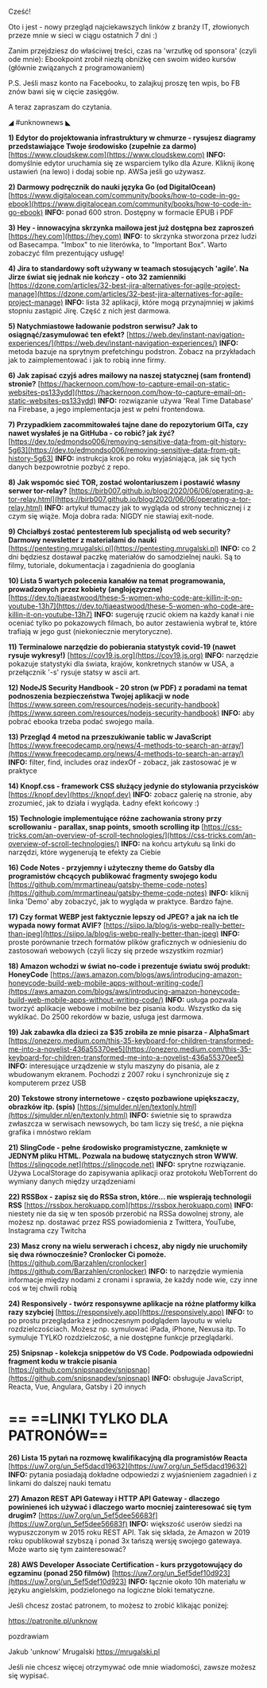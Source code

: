 Cześć!

Oto i jest - nowy przegląd najciekawszych linków z branży IT, złowionych przeze mnie w sieci w ciągu ostatnich 7 dni :)

Zanim przejdziesz do właściwej treści, czas na 'wrzutkę od sponsora' (czyli ode mnie):
Ebookpoint zrobił niezłą obniżkę cen swoim wideo kursów (głównie związanych z programowaniem)
 

P.S. Jeśli masz konto na Facebooku, to zalajkuj proszę ten wpis, bo FB znów bawi się w cięcie zasięgów.

 

A teraz zapraszam do czytania.

 

◢ #unknownews ◣

**1) Edytor do projektowania infrastruktury w chmurze - rysujesz diagramy przedstawiające Twoje środowisko (zupełnie za darmo)**
[https://www.cloudskew.com](https://www.cloudskew.com)
**INFO:** domyślnie edytor uruchamia się ze wsparciem tylko dla Azure. Kliknij ikonę ustawień (na lewo) i dodaj sobie np. AWSa jeśli go używasz.


**2) Darmowy podręcznik do nauki języka Go (od DigitalOcean)**
[https://www.digitalocean.com/community/books/how-to-code-in-go-ebook](https://www.digitalocean.com/community/books/how-to-code-in-go-ebook)
**INFO:** ponad 600 stron. Dostępny w formacie EPUB i PDF


**3) Hey - innowacyjna skrzynka mailowa jest już dostępna bez zaproszeń**
[https://hey.com](https://hey.com)
**INFO:** to skrzynka stworzona przez ludzi od Basecampa. "Imbox" to nie literówka, to "Important Box". Warto zobaczyć film prezentujący usługę!


**4) Jira to standardowy soft używany w teamach stosujących 'agile'. Na Jirze świat się jednak nie kończy - oto 32 zamienniki**
[https://dzone.com/articles/32-best-jira-alternatives-for-agile-project-manage](https://dzone.com/articles/32-best-jira-alternatives-for-agile-project-manage)
**INFO:** lista 32 aplikacji, które mogą przynajmniej w jakimś stopniu zastąpić Jirę. Część z nich jest darmowa.


**5) Natychmiastowe ładowanie podstron serwisu? Jak to osiągnąć/zasymulować ten efekt?**
[https://web.dev/instant-navigation-experiences/](https://web.dev/instant-navigation-experiences/)
**INFO:** metoda bazuje na sprytnym prefetchingu podstron. Zobacz na przykładach jak to zaimplementować i jak to robią inne firmy.


**6) Jak zapisać czyjś adres mailowy na naszej statycznej (sam frontend) stronie?**
[https://hackernoon.com/how-to-capture-email-on-static-websites-ps133ydd](https://hackernoon.com/how-to-capture-email-on-static-websites-ps133ydd)
**INFO:** rozwiązanie używa 'Real Time Database' na Firebase, a jego implementacja jest w pełni frontendowa.


**7) Przypadkiem zacommitowałeś tajne dane do repozytorium GITa, czy nawet wysłałeś je na GitHuba - co robić? jak żyć?**
[https://dev.to/edmondso006/removing-sensitive-data-from-git-history-5g63](https://dev.to/edmondso006/removing-sensitive-data-from-git-history-5g63)
**INFO:** instrukcja krok po roku wyjaśniająca, jak się tych danych bezpowrotnie pozbyć z repo.


**8) Jak wspomóc sieć TOR, zostać wolontariuszem i postawić własny serwer tor-relay?**
[https://birb007.github.io/blog/2020/06/06/operating-a-tor-relay.html](https://birb007.github.io/blog/2020/06/06/operating-a-tor-relay.html)
**INFO:** artykuł tłumaczy jak to wygląda od strony technicznej i z czym się wiąże. Moja dobra rada: NIGDY nie stawiaj exit-node.


**9) Chciałbyś zostać pentesterem lub specjalistą od web security? Darmowy newsletter z materiałami do nauki**
[https://pentesting.mrugalski.pl](https://pentesting.mrugalski.pl)
**INFO:** co 2 dni będziesz dostawał paczkę materiałów do samodzielnej nauki. Są to filmy, tutoriale, dokumentacja i zagadnienia do googlania


**10) Lista 5 wartych polecenia kanałów na temat programowania, prowadzonych przez kobiety (anglojęzyczne)**
[https://dev.to/tiaeastwood/these-5-women-who-code-are-killin-it-on-youtube-13h7](https://dev.to/tiaeastwood/these-5-women-who-code-are-killin-it-on-youtube-13h7)
**INFO:** sugeruję rzucić okiem na każdy kanał i nie oceniać tylko po pokazowych filmach, bo autor zestawienia wybrał te, które trafiają w jego gust (niekoniecznie merytoryczne).


**11) Terminalowe narzędzie do pobierania statystyk covid-19 (nawet rysuje wykresy!)**
[https://cov19.js.org](https://cov19.js.org)
**INFO:** narzędzie pokazuje statystyki dla świata, krajów, konkretnych stanów w USA, a przełącznik '-s' rysuje statsy w ascii art.


**12) NodeJS Security Handbook - 20 stron (w PDF) z poradami na temat podnoszenia bezpieczeństwa Twojej aplikacji w node**
[https://www.sqreen.com/resources/nodejs-security-handbook](https://www.sqreen.com/resources/nodejs-security-handbook)
**INFO:** aby pobrać ebooka trzeba podać swojego maila.


**13) Przegląd 4 metod na przeszukiwanie tablic w JavaScript**
[https://www.freecodecamp.org/news/4-methods-to-search-an-array/](https://www.freecodecamp.org/news/4-methods-to-search-an-array/)
**INFO:** filter, find, includes oraz indexOf - zobacz, jak zastosować je w praktyce


**14) Knopf.css - framework CSS służący jedynie do stylowania przycisków**
[https://knopf.dev](https://knopf.dev)
**INFO:** zobacz galerię na stronie, aby zrozumieć, jak to działa i wygląda. Ładny efekt końcowy :)


**15) Technologie implementujące różne zachowania strony przy scrollowaniu - parallax, snap points, smooth scrolling itp**
[https://css-tricks.com/an-overview-of-scroll-technologies/](https://css-tricks.com/an-overview-of-scroll-technologies/)
**INFO:** na końcu artykułu są linki do narzędzi, które wygenerują te efekty za Ciebie


**16) Code Notes - przyjemny i użyteczny theme do Gatsby dla programistów chcących publikować fragmenty swojego kodu**
[https://github.com/mrmartineau/gatsby-theme-code-notes](https://github.com/mrmartineau/gatsby-theme-code-notes)
**INFO:** kliknij linka 'Demo' aby zobaczyć, jak to wygląda w praktyce. Bardzo fajne.


**17) Czy format WEBP jest faktycznie lepszy od JPEG? a jak na ich tle wypada nowy format AVIF?**
[https://siipo.la/blog/is-webp-really-better-than-jpeg](https://siipo.la/blog/is-webp-really-better-than-jpeg)
**INFO:** proste porównanie trzech formatów plików graficznych w odniesieniu do zastosowań webowych (czyli liczy się przede wszystkim rozmiar)


**18) Amazon wchodzi w świat no-code i prezentuje światu swój produkt: HoneyCode**
[https://aws.amazon.com/blogs/aws/introducing-amazon-honeycode-build-web-mobile-apps-without-writing-code/](https://aws.amazon.com/blogs/aws/introducing-amazon-honeycode-build-web-mobile-apps-without-writing-code/)
**INFO:** usługa pozwala tworzyć aplikacje webowe i mobilne bez pisania kodu. Wszystko da się wyklikać. Do 2500 rekordów w bazie, usługa jest darmowa.


**19) Jak zabawka dla dzieci za $35 zrobiła ze mnie pisarza - AlphaSmart**
[https://onezero.medium.com/this-35-keyboard-for-children-transformed-me-into-a-novelist-436a55370ee5](https://onezero.medium.com/this-35-keyboard-for-children-transformed-me-into-a-novelist-436a55370ee5)
**INFO:** interesujące urządzenie w stylu maszyny do pisania, ale z wbudowanym ekranem. Pochodzi z 2007 roku i synchronizuje się z komputerem przez USB


**20) Tekstowe strony internetowe - często pozbawione upiększaczy, obrazków itp. (spis)**
[https://sjmulder.nl/en/textonly.html](https://sjmulder.nl/en/textonly.html)
**INFO:** świetnie się to sprawdza zwłaszcza w serwisach newsowych, bo tam liczy się treść, a nie piękna grafika i mnóstwo reklam


**21) SlingCode - pełne środowisko programistyczne, zamknięte w JEDNYM pliku HTML. Pozwala na budowę statycznych stron WWW.**
[https://slingcode.net](https://slingcode.net)
**INFO:** sprytne rozwiązanie. Używa LocalStorage do zapisywania aplikacji oraz protokołu WebTorrent do wymiany danych między urządzeniami


**22) RSSBox - zapisz się do RSSa stron, które... nie wspierają technologii RSS**
[https://rssbox.herokuapp.com](https://rssbox.herokuapp.com)
**INFO:** niestety nie da się w ten sposób przerobić na RSSa dowolnej strony, ale możesz np. dostawać przez RSS powiadomienia z Twittera, YouTube, Instagrama czy Twitcha


**23) Masz crony na wielu serwerach i chcesz, aby nigdy nie uruchomiły się dwa równocześnie? Cronlocker Ci pomoże.**
[https://github.com/Barzahlen/cronlocker](https://github.com/Barzahlen/cronlocker)
**INFO:** to narzędzie wymienia informacje między nodami z cronami i sprawia, że każdy node wie, czy inne coś w tej chwili robią


**24) Responsively - twórz responsywne aplikacje na różne platformy kilka razy szybciej**
[https://responsively.app](https://responsively.app)
**INFO:** to po prostu przeglądarka z jednoczesnym podglądem layoutu w wielu rozdzielczościach. Możesz np. symulować iPada, iPhone, Nexusa itp. To symuluje TYLKO rozdzielczość, a nie dostępne funkcje przeglądarki.


**25) Snipsnap - kolekcja snippetów do VS Code. Podpowiada odpowiedni fragment kodu w trakcie pisania**
[https://github.com/snipsnapdev/snipsnap](https://github.com/snipsnapdev/snipsnap)
**INFO:** obsługuje JavaScript, Reacta, Vue, Angulara, Gatsby i 20 innych


== **==LINKI TYLKO DLA PATRONÓW==**
 ==

**26) Lista 15 pytań na rozmowę kwalifikacyjną dla programistów Reacta**
[https://uw7.org/un_5ef5dacd19632](https://uw7.org/un_5ef5dacd19632)
**INFO:** pytania posiadają dokładne odpowiedzi z wyjaśnieniem zagadnień i z linkami do dalszej nauki tematu


**27) Amazon REST API Gateway i HTTP API Gateway - dlaczego powinieneś ich używać i dlaczego warto mocniej zainteresować się tym drugim?**
[https://uw7.org/un_5ef5dee56683f](https://uw7.org/un_5ef5dee56683f)
**INFO:** większość userów siedzi na wypuszczonym w 2015 roku REST API. Tak się składa, że Amazon w 2019 roku opublikował szybszą i ponad 3x tańszą wersję swojego gatewaya. Może warto się tym zainteresować?


**28) AWS Developer Associate Certification - kurs przygotowujący do egzaminu (ponad 250 filmów)**
[https://uw7.org/un_5ef5def10d923](https://uw7.org/un_5ef5def10d923)
**INFO:** łącznie około 10h materiału w języku angielskim, podzielonego na logiczne bloki tematyczne.


 

Jeśli chcesz zostać patronem, to możesz to zrobić klikając poniżej:

https://patronite.pl/unknow

 
pozdrawiam

Jakub 'unknow' Mrugalski
https://mrugalski.pl
 

Jeśli nie chcesz więcej otrzymywać ode mnie wiadomości, zawsze możesz się wypisać.